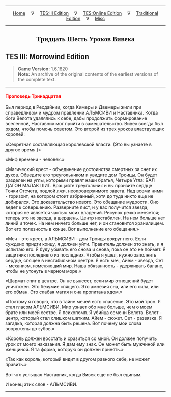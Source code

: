 
---

<!-- Jekyll Page Links -->

<center>
<a href="../../../../index.html">Home</a>
&emsp;&nabla;&emsp;
<a href="../../../index-tes3.html">TES:III Edition</a>
&emsp;&nabla;&emsp;
<a href="../../../index-teso.html">TES:Online Edition</a>
&emsp;&nabla;&emsp;
<a href="../../../index-traditional.html">Traditional Edition</a>
&emsp;&nabla;&emsp;
<a href="../../../index-misc.html">Misc</a>
</center>

<!-- Markdown Body Below: -->

---

<center>
<h2><span style="font-family:Georgia">Тридцать Шесть Уроков Вивека</span></h2>
</center>

## TES III: Morrowind Edition

> __Game Version:__ 1.6.1820\
> __Note:__ An archive of the original contents of the earliest versions of the complete text.

---

#### <span style="color:red">Проповедь Тринадцатая</span>

Был период в Ресдайнии, когда Кимеры и Двемеры жили при справедливом и мудром правлении АЛЬМСИВИ и Наставника. Когда боги Велота удалялись к себе, дабы продолжить формирование вселенной, Наставник мог прийти в замешательство. Вивек всегда был рядом, чтобы помочь советом. Это второй из трех уроков властвующих королей:

«Секретная составляющая королевской власти: (Это вы узнаете в другое время.)»

«Миф времени - человек.»

«Магический крест - объединение достоинства смертных за счет их духов. Обведите его треугольником и увидите дом Троицы. Он будет разделен на углы, которыми правят наши братья, Четыре Угла: БАЛ ДАГОН МАЛАК ШИГ. Вращайте треугольник и вы пронзите сердце Точки Отсчета, подлой лжи, неопровержимого завета. Над всеми ними - горизонт, на котором стоит избранный, хотя до туда никто еще не добирался. Это доказательство нового. Это обещание мудрости. Оно ведет к совершению. Разверните лист, и у вас получится звезда, которая не является частью моих владений. Рисунок резко меняется; теперь это не звезда, а шершень. Центр нестабилен. На нем больше нет линий и точек. На нем ничего больше нет, и он становится хранилищем. Вот его полезность в конце. Вот выполнение его обещания.»

«Меч - это крест, а АЛЬМСИВИ - дом Троицы вокруг него. Если суждено придти концу, я должен уйти. Правитель должен это знать, и я испытаю его. Я буду убивать его снова и снова, пока он это не поймет. Я защитник последнего из последних. Чтобы я ушел, нужно заполнить сердце, спящее в нестабильном центре. Я есть меч, Айем - звезда, Сет - механизм, изменяющий мир. Наша обязанность - удерживать баланс, чтобы не утонуть в черном море.»

«Шармат спит в центре. Он не вынесет, если мир отношений будет уничтожен. Это безумие спящего. Это амнезия сна, или его сила, или его обман. Это слабая магия и она пропитана ядом.»

«Поэтому я говорю, что в тайне мечей есть спасение. Это мой трон. Я стал гласом АЛЬМСИВИ. Мир узнает обо мне больше, чем о моем брате или моей сестре. Я психопомп. Я убийца семени Велота. Велот - центр, который стал слишком шатким. Айем - сюжет. Сет - развязка. Я загадка, которая должна быть решена. Вот почему мои слова вооружены до зубов.»

«Король должен восстать и сразиться со мной. Он должен получить урок от моего наказания. Я дам ему знак. Он может быть мужчиной или женщиной. Я та форма, которую он должен принять.»

«Так как король, который видит в другом равного себе, не может править.»

Вот что услышал Наставник, когда Вивек еще не был единым.

И конец этих слов - АЛЬМСИВИ.

---
